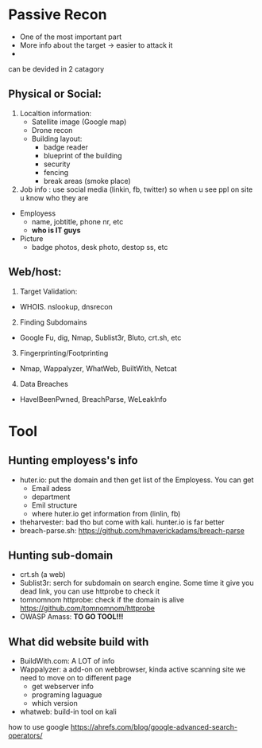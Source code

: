 # Passive Recon 
- One of the most important part
- More info about the target -> easier to attack it
- 
can be devided in 2 catagory 
## Physical or Social:
1. Localtion information:
   - Satellite image (Google map)
   - Drone recon
   - Building layout:
     - badge reader
     - blueprint of the building
     - security
     - fencing
     - break areas (smoke place)
2. Job info : use social media (linkin, fb, twitter) so when u see ppl on site u know who they are 
  - Employess
    - name, jobtitle, phone nr, etc
    - **who is IT guys**
  - Picture
    - badge photos, desk photo, destop ss, etc

## Web/host:
1. Target Validation:
 - WHOIS. nslookup, dnsrecon
2. Finding Subdomains  
 - Google Fu, dig, Nmap, Sublist3r, Bluto, crt.sh, etc
3. Fingerprinting/Footprinting
 - Nmap, Wappalyzer, WhatWeb, BuiltWith, Netcat
4. Data Breaches
 - HaveIBeenPwned, BreachParse, WeLeakInfo

# Tool
## Hunting employess's info
- huter.io: put the domain and then get list of the Employess. You can get
  - Email adess
  - department
  - Emil structure
  - where huter.io get information from (linlin, fb)
- theharvester: bad tho but come with kali. hunter.io is far better
- breach-parse.sh: https://github.com/hmaverickadams/breach-parse
## Hunting sub-domain
- crt.sh (a web)
- Sublist3r: serch for subdomain on search engine. Some time it give you dead link, you can use httprobe to check it
- tomnomnom httprobe: check if the domain is alive https://github.com/tomnomnom/httprobe
- OWASP Amass: **TO GO TOOL!!!**
## What did website build with
- BuildWith.com: A LOT of info
- Wappalyzer: a add-on on webbrowser, kinda active scanning site we need to move on to different page
  - get webserver info
  - programing laguague
  - which version
- whatweb: build-in tool on kali


how to use google https://ahrefs.com/blog/google-advanced-search-operators/
